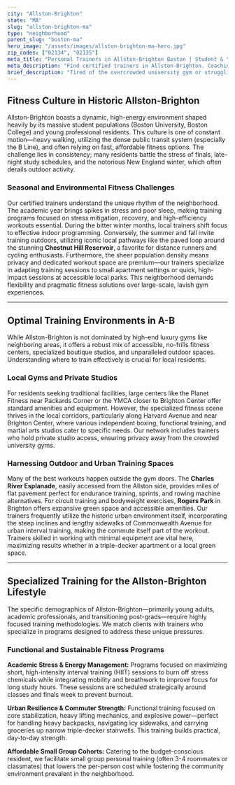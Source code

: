 ```yaml
---
city: "Allston-Brighton"
state: "MA"
slug: "allston-brighton-ma"
type: "neighborhood"
parent_slug: "boston-ma"
hero_image: "/assets/images/allston-brighton-ma-hero.jpg"
zip_codes: ["02134", "02135"]
meta_title: "Personal Trainers in Allston-Brighton Boston | Student & Young Professional Fitness"
meta_description: "Find certified trainers in Allston-Brighton. Coaching for young professionals and students, specializing in functional strength and high-intensity workouts."
brief_description: "Tired of the overcrowded university gym or struggling to maintain health amidst the hectic Allston-Brighton lifestyle? Find your perfect personal trainer right here in the historic neighborhood. Whether you need targeted stress relief from academic pressure, strength training designed for the busy Green Line commute, or specialized programs near Comm Ave, we match you with certified local experts. Stop waiting for the next semester; start your fitness journey today and transform your dynamic, historic living situation into a healthy, energized routine."
---
```

## Fitness Culture in Historic Allston-Brighton

Allston-Brighton boasts a dynamic, high-energy environment shaped heavily by its massive student populations (Boston University, Boston College) and young professional residents. This culture is one of constant motion—heavy walking, utilizing the dense public transit system (especially the B Line), and often relying on fast, affordable fitness options. The challenge lies in consistency; many residents battle the stress of finals, late-night study schedules, and the notorious New England winter, which often derails outdoor activity.

### Seasonal and Environmental Fitness Challenges

Our certified trainers understand the unique rhythm of the neighborhood. The academic year brings spikes in stress and poor sleep, making training programs focused on stress mitigation, recovery, and high-efficiency workouts essential. During the bitter winter months, local trainers shift focus to effective indoor programming. Conversely, the summer and fall invite training outdoors, utilizing iconic local pathways like the paved loop around the stunning **Chestnut Hill Reservoir**, a favorite for distance runners and cycling enthusiasts. Furthermore, the sheer population density means privacy and dedicated workout space are premium—our trainers specialize in adapting training sessions to small apartment settings or quick, high-impact sessions at accessible local parks. This neighborhood demands flexibility and pragmatic fitness solutions over large-scale, lavish gym experiences.

---

## Optimal Training Environments in A-B

While Allston-Brighton is not dominated by high-end luxury gyms like neighboring areas, it offers a robust mix of accessible, no-frills fitness centers, specialized boutique studios, and unparalleled outdoor spaces. Understanding where to train effectively is crucial for local residents.

### Local Gyms and Private Studios

For residents seeking traditional facilities, large centers like the Planet Fitness near Packards Corner or the YMCA closer to Brighton Center offer standard amenities and equipment. However, the specialized fitness scene thrives in the local corridors, particularly along Harvard Avenue and near Brighton Center, where various independent boxing, functional training, and martial arts studios cater to specific needs. Our network includes trainers who hold private studio access, ensuring privacy away from the crowded university gyms.

### Harnessing Outdoor and Urban Training Spaces

Many of the best workouts happen outside the gym doors. The **Charles River Esplanade**, easily accessed from the Allston side, provides miles of flat pavement perfect for endurance training, sprints, and rowing machine alternatives. For circuit training and bodyweight exercises, **Rogers Park** in Brighton offers expansive green space and accessible amenities. Our trainers frequently utilize the historic urban environment itself, incorporating the steep inclines and lengthy sidewalks of Commonwealth Avenue for urban interval training, making the commute itself part of the workout. Trainers skilled in working with minimal equipment are vital here, maximizing results whether in a triple-decker apartment or a local green space.

---

## Specialized Training for the Allston-Brighton Lifestyle

The specific demographics of Allston-Brighton—primarily young adults, academic professionals, and transitioning post-grads—require highly focused training methodologies. We match clients with trainers who specialize in programs designed to address these unique pressures.

### Functional and Sustainable Fitness Programs

**Academic Stress & Energy Management:** Programs focused on maximizing short, high-intensity interval training (HIIT) sessions to burn off stress chemicals while integrating mobility and breathwork to improve focus for long study hours. These sessions are scheduled strategically around classes and finals week to prevent burnout.

**Urban Resilience & Commuter Strength:** Functional training focused on core stabilization, heavy lifting mechanics, and explosive power—perfect for handling heavy backpacks, navigating icy sidewalks, and carrying groceries up narrow triple-decker stairwells. This training builds practical, day-to-day strength.

**Affordable Small Group Cohorts:** Catering to the budget-conscious resident, we facilitate small group personal training (often 3-4 roommates or classmates) that lowers the per-person cost while fostering the community environment prevalent in the neighborhood.